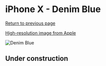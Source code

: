 # iPhone X - Denim Blue

[Return to previous page](/iphone_x)

[High-resolution image from Apple](https://store.storeimages.cdn-apple.com/8756/as-images.apple.com/is/MRG22?wid=4500&hei=4500&fmt=png)

<div style="width: 500px"><img src="/almost_uncompressed/MRG22.webp" alt="Denim Blue"></div>

## Under construction
